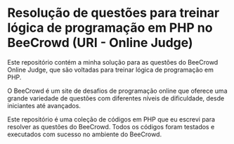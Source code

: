 # Resolução de questões para treinar lógica de programação em PHP no BeeCrowd (URI - Online Judge)

Este repositório contém a minha solução para as questões do BeeCrowd Online Judge, que são voltadas para treinar lógica de programação em PHP.

O BeeCrowd é um site de desafios de programação online que oferece uma grande variedade de questões com diferentes níveis de dificuldade, desde iniciantes até avançados.

Este repositório é uma coleção de códigos em PHP que eu escrevi para resolver as questões do BeeCrowd. Todos os códigos foram testados e executados com sucesso no ambiente do BeeCrowd.

